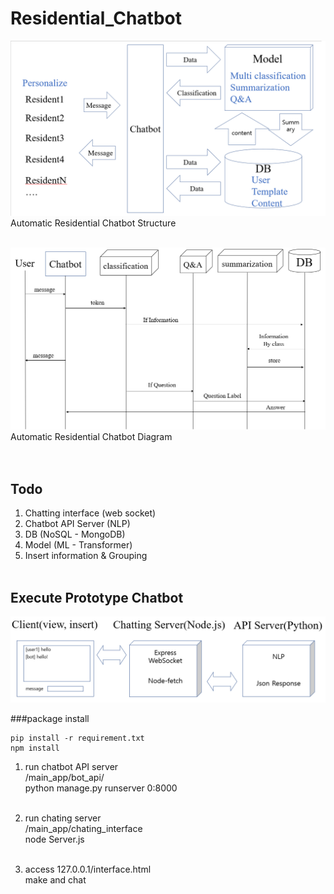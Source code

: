 # Residential_Chatbot

![Alt text](img/Structure.png)
Automatic Residential Chatbot Structure
<br><br>

![Alt text](img/Diagram.png)
Automatic Residential Chatbot Diagram<br><br>
<br>

## Todo
1. Chatting interface (web socket)
2. Chatbot API Server (NLP)
3. DB (NoSQL - MongoDB)
4. Model (ML - Transformer)
5. Insert information & Grouping 
<br><br>

## Execute Prototype Chatbot<br>
![Alt text](img/Prototype.png)

###package install

```
pip install -r requirement.txt
npm install
```

1. run chatbot API server <br>
/main_app/bot_api/ <br>
python manage.py runserver 0:8000 <br><br>
2. run chating server <br>
/main_app/chating_interface <br>
node Server.js<br><br>

3. access 127.0.0.1/interface.html <br>
make and chat
   
